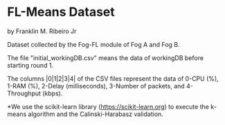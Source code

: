# FL-Means Dataset
by Franklin M. Ribeiro Jr

Dataset collected by the Fog-FL module of Fog A and Fog B.

The file "initial_workingDB.csv" means the data of workingDB before starting round 1.

The columns |0|1|2|3|4| of the CSV files represent the data of 0-CPU (%), 1-RAM (%), 2-Delay (milliseconds), 3-Number of packets, and 4-Throughput (kbps).




*We use the scikit-learn library (https://scikit-learn.org) to execute the k-means algorithm and the Calinski-Harabasz validation.
